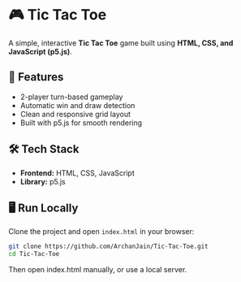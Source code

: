 # 🎮 Tic Tac Toe

A simple, interactive **Tic Tac Toe** game built using **HTML, CSS, and JavaScript (p5.js)**.

## 🚀 Features
- 2-player turn-based gameplay
- Automatic win and draw detection
- Clean and responsive grid layout
- Built with p5.js for smooth rendering

## 🛠 Tech Stack
- **Frontend:** HTML, CSS, JavaScript
- **Library:** p5.js

## 🖥 Run Locally
Clone the project and open `index.html` in your browser:

```bash
git clone https://github.com/ArchanJain/Tic-Tac-Toe.git
cd Tic-Tac-Toe
```

Then open index.html manually, or use a local server.
